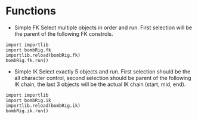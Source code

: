 # Functions

- Simple FK
Select multiple objects in order and run. First selection will be the parent of the following FK constrols.
```
import importlib
import bombRig.fk
importlib.reload(bombRig.fk)
bombRig.fk.run()
```

- Simple IK
Select exactly 5 objects and run. First selection should be the all character control, second selection should be parent of the following IK chain, the last 3 objects will be the actual IK chain (start, mid, end).
```
import importlib
import bombRig.ik
importlib.reload(bombRig.ik)
bombRig.ik.run()
```
